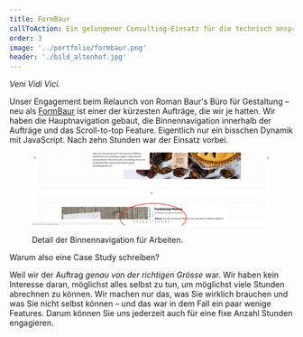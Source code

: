 ```yaml
---
title: FormBaur
callToAction: Ein gelungener Consulting-Einsatz für die technisch anspruchsvollsten Aspekte eines Redesigns.
order: 3
image: '../portfolio/formbaur.png'
header: './bild_altenhof.jpg'
---
```


*Veni Vidi Vici.*

Unser Engagement beim Relaunch von Roman Baur's Büro für Gestaltung – neu als [FormBaur](https://www.formbaur.ch/) ist einer der kürzesten Aufträge, die wir je hatten.
Wir haben die Hauptnavigation gebaut, die Binnennavigation innerhalb der Aufträge und das Scroll-to-top Feature. 
Eigentlich nur ein bisschen Dynamik mit JavaScript. Nach zehn Stunden war der Einsatz vorbei.

<figure>

![Binnennavigation](./ui-navigation.png)

<figcaption>
Detail der Binnennavigation für Arbeiten.
</figcaption>
</figure>

Warum also eine Case Study schreiben?

Weil wir der Auftrag *genau von der richtigen Grösse* war. Wir haben kein Interesse daran, möglichst alles selbst zu tun, um möglichst viele Stunden abrechnen 
zu können. Wir machen nur das, was Sie wirklich brauchen und was Sie nicht selbst können – und das war in dem Fall ein paar wenige Features.
Darum können Sie uns jederzeit auch für eine fixe Anzahl Stunden engagieren.


